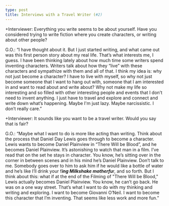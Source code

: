 ```yaml
---
type: post
title: Interviews with a Travel Writer (#2)
---
```

+Interviewer: Everything you write seems to be about yourself. Have you considered trying to write fiction where you create characters, or writing about other people?

G.O.:  “I have thought about it. But I just started writing, and what came out was this first person story about my real life. That’s what interests me, I guess.
I have been thinking lately about how much time some writers spend inventing characters. Writers talk about how they “live” with these characters and sympathize with them and all of that.
I think my idea is: why not just become a character? I have to live with myself, so why not just become someone that I want to hang out with, someone that I am interested in and want to read about and write about?
Why not make my life so interesting and so filled with other interesting people and events that I don’t need to invent anything. I just have to travel and explore and connect and write down what’s happening.
Maybe I'm just lazy. Maybe narcissistic. I don’t really care.”

+Interviewer: It sounds like you want to be a travel writer. Would you say that is fair?


G.O.:  “Maybe what I want to do is more like acting than writing. Think about the process that Daniel Day Lewis goes through to become a character. Lewis wants to become Daniel Plainview in “There Will be Blood”, and he becomes Daniel Plainview. It’s astonishing to watch that man in a film.
I’ve read that on the set he stays in character. You know, he’s sitting over in the corner in between scenes and in his mind he’s Daniel Plainview. Don’t talk to me. Somebody goes over to him to ask him if he would like a bottle of water and he’s like I’ll drink your f***ing Milkshake motherfu***r, and so forth.
But I think about this: what if at the end of the Filming of "There Will be Blood," Lewis actually becomes Daniel Plainview. You know, he can’t go back. He was on a one way street.
That’s what I want to do with my thinking and writing and exploring. I want to become Giovanni O’Neil. I want to become this character that I’m inventing.
That seems like less work and more fun.”


